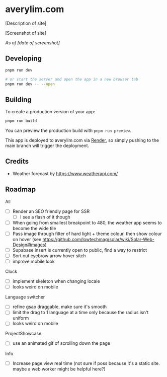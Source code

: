 # averylim.com

[Description of site]

[Screenshot of site]

_As of [date of screenshot]_

## Developing

```bash
pnpm run dev

# or start the server and open the app in a new browser tab
pnpm run dev -- --open
```

## Building

To create a production version of your app:

```bash
pnpm run build
```

You can preview the production build with `pnpm run preview`.

This app is deployed to averylim.com via [Render](todo-add-url), so simply pushing to the main branch will trigger the deployment.

## Credits

- Weather forecast by https://www.weatherapi.com/

## Roadmap

All

- [ ] Render an SEO friendly page for SSR
  - [ ] I see a flash of it though
- [ ] When going from smallest breakpoint to 480, the weather app seems to become the wide tile
- [ ] Pass image through filter of hard light + theme colour, then show colour on hover (see https://github.com/lowtechmag/solar/wiki/Solar-Web-Design#images)
- [ ] Supabase insert is currently open to public, find a way to restrict
- [ ] Sort out eyebrow arrow hover sitch
- [ ] improve mobile look

Clock

- [ ] implement skeleton when changing locale
- [ ] looks weird on mobile

Language switcher

- [ ] refine gsap draggable, make sure it's smooth
- [ ] limit the drag to 1 language at a time only because the radius isn't uniform
- [ ] looks weird on mobile

ProjectShowcase

- [ ] use an animated gif of scrolling down the page

Info

- [ ] Increase page view real time (not sure if poss because it's a static site. maybe a web worker might be helpful here?)
